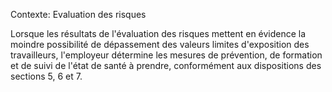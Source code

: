 Contexte: Evaluation des risques

Lorsque les résultats de l'évaluation des risques mettent en évidence la moindre possibilité de dépassement des valeurs limites d'exposition des travailleurs, l'employeur détermine les mesures de prévention, de formation et de suivi de l'état de santé à prendre, conformément aux dispositions des sections 5, 6 et 7.